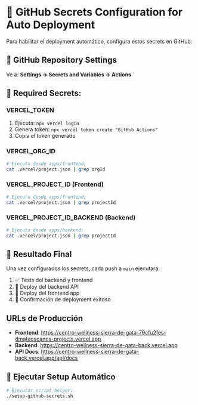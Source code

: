 # 🔐 GitHub Secrets Configuration for Auto Deployment

Para habilitar el deployment automático, configura estos secrets en GitHub:

## 📍 GitHub Repository Settings
Ve a: **Settings → Secrets and Variables → Actions**

## 🔑 Required Secrets:

### VERCEL_TOKEN
1. Ejecuta: `npx vercel login`
2. Genera token: `npx vercel token create "GitHub Actions"`
3. Copia el token generado

### VERCEL_ORG_ID
```bash
# Ejecuta desde apps/frontend:
cat .vercel/project.json | grep orgId
```

### VERCEL_PROJECT_ID (Frontend)
```bash
# Ejecuta desde apps/frontend:
cat .vercel/project.json | grep projectId
```

### VERCEL_PROJECT_ID_BACKEND (Backend)
```bash
# Ejecuta desde apps/backend:
cat .vercel/project.json | grep projectId
```

## 🚀 Resultado Final

Una vez configurados los secrets, cada push a `main` ejecutará:

1. ✅ Tests del backend y frontend
2. 🔧 Deploy del backend API
3. 🎨 Deploy del frontend app
4. 📢 Confirmación de deployment exitoso

## URLs de Producción

- **Frontend**: https://centro-wellness-sierra-de-gata-79cfu2fes-dmateoscanos-projects.vercel.app
- **Backend**: https://centro-wellness-sierra-de-gata-back.vercel.app
- **API Docs**: https://centro-wellness-sierra-de-gata-back.vercel.app/api/docs

## 📝 Ejecutar Setup Automático

```bash
# Ejecutar script helper:
./setup-github-secrets.sh
```
